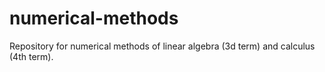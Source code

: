 # numerical-methods
Repository for numerical methods of linear algebra (3d term) and calculus (4th term).
